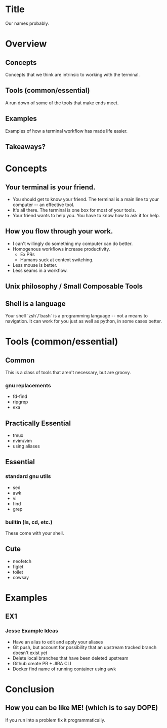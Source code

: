 # Title

Our names probably.

# Overview

## Concepts

Concepts that we think are intrinsic to working with the terminal.

## Tools (common/essential)

A run down of some of the tools that make ends meet.

## Examples

Examples of how a terminal workflow has made life easier.

## Takeaways?

# Concepts

## Your terminal is your friend.

- You should get to know your friend. The terminal is a main line to
  your computer -- an effective tool.
- It\'s all there. The terminal is one box for most of your tools.
- Your friend wants to help you. You have to know how to ask it for
  help.

## How you flow through your work.

- I can\'t willingly do something my computer can do better.
- Homogenous workflows increase productivity.
  - Ex PRs
  - Humans suck at context switching.
- Less mouse is better.
- Less seams in a workflow.

## Unix philosophy / Small Composable Tools

## Shell is a language

Your shell \`zsh\`/\`bash\` is a programming language -- not a means to
navigation. It can work for you just as well as python, in some cases
better.

# Tools (common/essential)

## Common

This is a class of tools that aren\'t necessary, but are groovy.

### gnu replacements

- fd-find
- ripgrep
- exa

## Practically Essential

- tmux
- nvim/vim
- using aliases

## Essential

### standard gnu utils

- sed
- awk
- vi
- find
- grep

### builtin (ls, cd, etc.)

These come with your shell.

## Cute

- neofetch
- figlet
- toilet
- cowsay

# Examples

## EX1

### Jesse Example Ideas
- Have an alias to edit and apply your aliases
- Git push, but account for possibility that an upstream tracked branch doesn't exist yet
- Delete local branches that have been deleted upstream
- Github create PR + JIRA CLI
- Docker find name of running container using awk

# Conclusion

## How you can be like ME! (which is to say DOPE)

If you run into a problem fix it programmatically.

